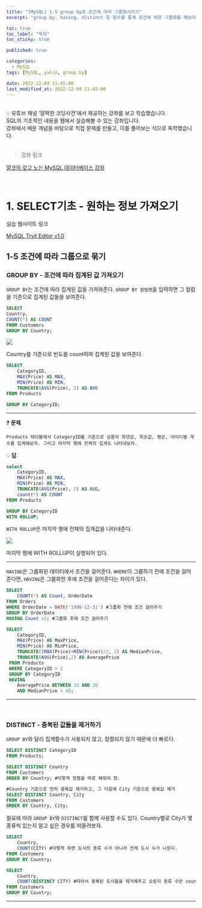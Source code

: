 ```yaml
---
title: "[MySQL] 1-5 group by로 조건에 따라 그룹화시키기"
excerpt: "group by, having, distinct 등 함수를 통계 조건에 따른 그룹화를 해보자"

toc: true
toc_label: "목차"
toc_sticky: true

published: true

categories:
  - MySQL
tags: [MySQL, yalco, group by]

date: 2022-12-09 11:45:00
last_modified_at: 2022-12-09 11:45:00
---
```


<br>

<div class="notice--primary" markdown="1">
💡 유튜브 채널 ‘얄팍한 코딩사전’에서 제공하는 강좌를 보고 학습했습니다. <br>
SQL의 기초적인 내용을 웹에서 실습해볼 수 있는 강좌입니다. <br>
강좌에서 배운 개념을 바탕으로 직접 문제를 만들고, 이를 풀어보는 식으로 독학했습니다.
</div>

<br>

> 강좌 링크

[얄코의 갖고 노는 MySQL 데이터베이스 강좌](https://www.yalco.kr/lectures/sql/)

<br>

# 1. SELECT기초 - 원하는 정보 가져오기

실습 웹사이트 링크

[MySQL Tryit Editor v1.0](https://www.w3schools.com/mysql/trymysql.asp?filename=trysql_select_all) 

## 1-5 조건에 따라 그룹으로 묶기

### **GROUP BY - 조건에 따라 집계된 값 가져오기**

`GROUP BY`는 조건에 따라 집계된 값을 가져와준다. `GROUP BY 컬럼명`을 입력하면 그 컬럼을 기준으로 집계된 값들을 보여준다.

```sql
SELECT 
Country,
COUNT(*) AS COUNT
FROM Customers
GROUP BY Country;
```

<img src="https://user-images.githubusercontent.com/115082062/206611831-e206d100-cf22-4cd3-9a26-98ffd787449c.jpg">

Country를 기준으로 빈도를 count하여 집계된 값을 보여준다.

```sql
SELECT
	CategoryID,
	MAX(Price) AS MAX,
	MIN(Price) AS MIN,
	TRUNCATE(AVG(Price), 2) AS AVG
FROM Products

GROUP BY CategoryID;
```

---


❓ **문제**. 
```
Products 테이블에서 CategoryID를 기준으로 상품의 최댓값, 최솟값, 평균, 아이디별 개수를 집계해보자. 그리고 마지막 행에 전체의 집계도 나타내보자.
```

💡 **답**.

```sql
select
	CategoryID,
	MAX(Price) AS MAX,
	MIN(Price) AS MIN,
	TRUNCATE(AVG(Price), 2) AS AVG,
	count(*) AS COUNT
FROM Products

GROUP BY CategoryID
WITH ROLLUP;
```

`WITH ROLLUP`은 마지막 행에 전체의 집계값을 나타내준다.

<img src="https://user-images.githubusercontent.com/115082062/206616236-9feb0183-e04e-47d3-b529-f45657ad5fd9.png">

마지막 행에 WITH ROLLUP이 실행되어 있다.

---

`HAVING`은 그룹화된 데이터에서 조건을 걸어준다. `WHERE`이 그룹하기 전에 조건을 걸어준다면, `HAVING`은 그룹화한 후에 조건을 걸어준다는 차이가 있다.

```sql
SELECT
	COUNT(*) AS Count, OrderDate
FROM Orders
WHERE OrderDate > DATE('1996-12-31') #그룹화 전에 조건 걸어주기
GROUP BY OrderDate
HAVING Count >2; #그룹화 후에 조건 걸어주기
```

```sql
SELECT
	CategoryID,
    MAX(Price) AS MaxPrice,
    MIN(Price) AS MinPrice,
    TRUNCATE((MAX(Price)+MIN(Price))/2, 2) AS MedianPrice,
    TRUNCATE(AVG(Price),2) AS AveragePrice
 FROM Products
 WHERE CategoryID > 2
 GROUP BY CategoryID
 HAVING
 	AveragePrice BETWEEN 15 AND 30
    AND MedianPrice < 40;
```

---

<br>

### **DISTINCT - 중복된 값들을 제거하기**

`GROUP BY`와 달리 집계함수가 사용되지 않고, 정렬되지 않기 때문에 더 빠르다.

```sql
SELECT DISTINCT CategoryID
FROM Products;

SELECT DISTINCT Country
FROM Customers
ORDER BY Country; #이렇게 정렬을 따로 해줘야 함.

#Country 기준으로 먼저 중복값 제거하고, 그 다음에 City 기준으로 중복값 제거
SELECT DISTINCT Country, City
FROM Customers
ORDER BY Country, City;
```

필요에 따라 `GROUP BY`와 `DISTINCT`를 함께 사용할 수도 있다. Country별로 City가 몇 종류씩 있는지 알고 싶은 경우를 떠올려보자.

```sql
SELECT 
	Country,
    COUNT(CITY) #이렇게 하면 도시의 종류 수가 아니라 전체 도시 수가 나온다.
FROM Customers
GROUP BY Country;

SELECT 
	Country,
    COUNT(DISTINCT CITY) #따라서 중복된 도시들을 제거해주고 오로지 종류 수만 count하게 바꿔준다.
FROM Customers
GROUP BY Country;
```

---